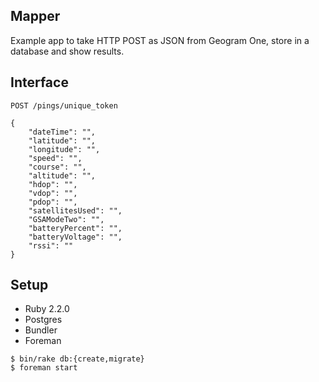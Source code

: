 Mapper
------

Example app to take HTTP POST as JSON from Geogram One, store in a database and show results.


## Interface

```
POST /pings/unique_token

{
    "dateTime": "",
    "latitude": "",
    "longitude": "",
    "speed": "",
    "course": "",
    "altitude": "",
    "hdop": "",
    "vdop": "",
    "pdop": "",
    "satellitesUsed": "",
    "GSAModeTwo": "",
    "batteryPercent": "",
    "batteryVoltage": "",
    "rssi": ""
}
```

## Setup

* Ruby 2.2.0
* Postgres
* Bundler
* Foreman

```
$ bin/rake db:{create,migrate}
$ foreman start
```
